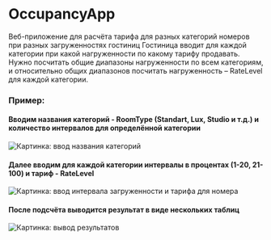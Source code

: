 # OccupancyApp
Веб-приложение для расчёта тарифа для разных категорий номеров при разных загруженностях гостиниц
Гостиница вводит для каждой категории при какой нагруженности по какому тарифу продавать. Нужно посчитать общие диапазоны нагруженности по всем категориям, и относительно общих диапазонов посчитать нагруженность – RateLevel для каждой категории.

### Пример:

#### Вводим названия категорий - RoomType (Standart, Lux, Studio и т.д.) и количество интервалов для определённой категории
![Картинка: ввод названия категорий](https://i.imgur.com/1QSVANu.png)

#### Далее вводим для каждой категории интервалы в процентах (1-20, 21-100) и тариф - RateLevel
![Картинка: ввод интервала загруженности и тарифа для номера](https://i.imgur.com/kapxr5G.png)

#### После подсчёта выводится результат в виде нескольких таблиц
![Картинка: вывод результатов](https://i.imgur.com/4H4nd9a.png)
